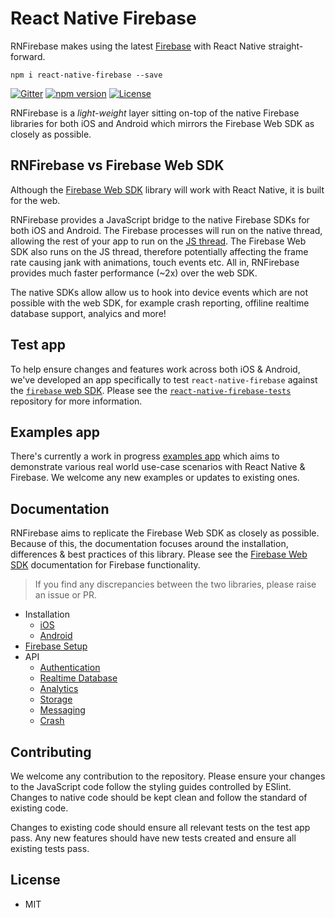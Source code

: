 # React Native Firebase

RNFirebase makes using the latest [Firebase](http://firebase.com) with React Native straight-forward.

```
npm i react-native-firebase --save
```

[![Gitter](https://badges.gitter.im/invertase/react-native-firebase.svg)](https://gitter.im/invertase/react-native-firebase?utm_source=badge&utm_medium=badge&utm_campaign=pr-badge)
[![npm version](https://img.shields.io/npm/v/react-native-firebase.svg)](https://www.npmjs.com/package/react-native-firebase)
[![License](https://img.shields.io/npm/l/react-native-firebase.svg)](/LICENSE)

RNFirebase is a _light-weight_ layer sitting on-top of the native Firebase libraries for both iOS and Android which mirrors the Firebase Web SDK as closely as possible.

## RNFirebase vs Firebase Web SDK

Although the [Firebase Web SDK](https://www.npmjs.com/package/firebase) library will work with React Native, it is built for the web.

RNFirebase provides a JavaScript bridge to the native Firebase SDKs for both iOS and Android. The Firebase processes will run on the native thread, allowing the rest of your app to run on the [JS thread](https://facebook.github.io/react-native/docs/performance.html#javascript-frame-rate). The Firebase Web SDK also runs on the JS thread, therefore potentially affecting the frame rate causing jank with animations, touch events etc. All in, RNFirebase provides much faster performance (~2x) over the web SDK.

The native SDKs allow allow us to hook into device events which are not possible with the web SDK, for example crash reporting, offiline realtime database support, analyics and more!

## Test app

To help ensure changes and features work across both iOS & Android, we've developed an app specifically to test `react-native-firebase` against the [`firebase` web SDK](https://www.npmjs.com/package/firebase). Please see the [`react-native-firebase-tests`](https://github.com/invertase/react-native-firebase-tests) repository for more information.

## Examples app

There's currently a work in progress [examples app](https://github.com/invertase/react-native-firebase-examples) which aims to demonstrate various real world use-case scenarios with React Native & Firebase. We welcome any new examples or updates to existing ones.

## Documentation

RNFirebase aims to replicate the Firebase Web SDK as closely as possible. Because of this, the documentation focuses around the installation, differences & best practices of this library. Please see the [Firebase Web SDK](https://firebase.google.com/docs/reference/js/) documentation for Firebase functionality.

> If you find any discrepancies between the two libraries, please raise an issue or PR.

* Installation
  * [iOS](docs/installation.ios.md)
  * [Android](docs/installation.android.md)
* [Firebase Setup](docs/firebase-setup.md)
* API
  * [Authentication](docs/api/authentication.md)
  * [Realtime Database](docs/api/database.md)
  * [Analytics](docs/api/analytics.md)
  * [Storage](docs/api/storage.md)
  * [Messaging](docs/api/cloud-messaging.md)
  * [Crash](docs/api/crash.md)

## Contributing

We welcome any contribution to the repository. Please ensure your changes to the JavaScript code follow the styling guides controlled by ESlint. Changes to native code should be kept clean and follow the standard of existing code.

Changes to existing code should ensure all relevant tests on the test app pass. Any new features should have new tests created and ensure all existing tests pass.

## License

- MIT

